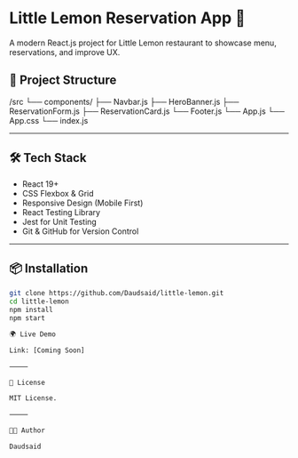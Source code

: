 # Little Lemon Reservation App 🍋

A modern React.js project for Little Lemon restaurant to showcase menu, reservations, and improve UX.

## 📂 Project Structure

/src
└── components/
├── Navbar.js
├── HeroBanner.js
├── ReservationForm.js
├── ReservationCard.js
└── Footer.js
└── App.js
└── App.css
└── index.js

---

## 🛠️ Tech Stack
- React 19+
- CSS Flexbox & Grid
- Responsive Design (Mobile First)
- React Testing Library
- Jest for Unit Testing
- Git & GitHub for Version Control

---

## 📦 Installation
```bash
git clone https://github.com/Daudsaid/little-lemon.git
cd little-lemon
npm install
npm start

🌍 Live Demo

Link: [Coming Soon]

⸻

📄 License

MIT License.

⸻

🧑‍💻 Author

Daudsaid
